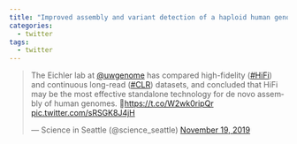 ```yaml
---
title: "Improved assembly and variant detection of a haploid human genome using single-molecule, high-fidelity long reads"
categories:
  - twitter
tags:
  - twitter
---
```


<blockquote class="twitter-tweet"><p lang="en" dir="ltr">The Eichler lab at <a href="https://twitter.com/uwgenome?ref_src=twsrc%5Etfw">@uwgenome</a> has compared high-fidelity (<a href="https://twitter.com/hashtag/HiFi?src=hash&amp;ref_src=twsrc%5Etfw">#HiFi</a>) and continuous long-read (<a href="https://twitter.com/hashtag/CLR?src=hash&amp;ref_src=twsrc%5Etfw">#CLR</a>) datasets, and concluded that HiFi may be the most effective standalone technology for de novo assembly of human genomes. 🧬<a href="https://t.co/W2wk0ripQr">https://t.co/W2wk0ripQr</a> <a href="https://t.co/sRSGK8J4jH">pic.twitter.com/sRSGK8J4jH</a></p>&mdash; Science in Seattle (@science_seattle) <a href="https://twitter.com/science_seattle/status/1196831777140170754?ref_src=twsrc%5Etfw">November 19, 2019</a></blockquote> <script async src="https://platform.twitter.com/widgets.js" charset="utf-8"></script>
